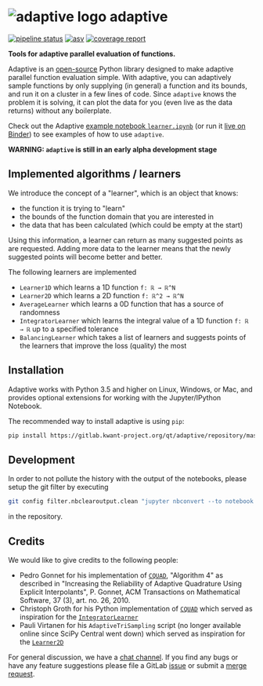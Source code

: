 # ![][logo] adaptive

[![pipeline status](https://gitlab.kwant-project.org/qt/adaptive/badges/master/pipeline.svg)](https://gitlab.kwant-project.org/qt/adaptive/pipelines)
[![asv](http://img.shields.io/badge/benchmarked%20by-asv-green.svg?style=flat)](benchmarks)
[![coverage report](https://gitlab.kwant-project.org/qt/adaptive/badges/master/coverage.svg)](https://gitlab.kwant-project.org/qt/adaptive/commits/master)

**Tools for adaptive parallel evaluation of functions.**

Adaptive is an [open-source](LICENSE) Python library designed to make adaptive parallel function evaluation simple. With adaptive, you can adaptively sample functions by only supplying (in general) a function and its bounds, and run it on a cluster in a few lines of code. Since `adaptive` knows the problem it is solving, it can plot the data for you (even live as the data returns) without any boilerplate. 

Check out the Adaptive [example notebook `learner.ipynb`](learner.ipynb) (or run it [live on Binder](https://mybinder.org/v2/gh/python-adaptive/adaptive/master?filepath=learner.ipynb)) to see examples of how to use `adaptive`.


**WARNING: `adaptive` is still in an early alpha development stage**


## Implemented algorithms / learners
We introduce the concept of a "learner", which is an object that knows:
* the function it is trying to "learn"
* the bounds of the function domain that you are interested in
* the data that has been calculated (which could be empty at the start)

Using this information, a learner can return as many suggested points as are requested.
Adding more data to the learner means that the newly suggested points will become better and better.

The following learners are implemented
* `Learner1D` which learns a 1D function `f: ℝ → ℝ^N`
* `Learner2D` which learns a 2D function `f: ℝ^2 → ℝ^N`
* `AverageLearner` which learns a 0D function that has a source of randomness
* `IntegratorLearner` which learns the integral value of a 1D function `f: ℝ → ℝ` up to a specified tolerance
* `BalancingLearner` which takes a list of learners and suggests points of the learners that improve the loss (quality) the most


## Installation
Adaptive works with Python 3.5 and higher on Linux, Windows, or Mac, and provides optional extensions for working with the Jupyter/IPython Notebook.

The recommended way to install adaptive is using `pip`:
```bash
pip install https://gitlab.kwant-project.org/qt/adaptive/repository/master/archive.zip
```


## Development

In order to not pollute the history with the output of the notebooks, please setup the git filter by executing

```bash
git config filter.nbclearoutput.clean "jupyter nbconvert --to notebook --ClearOutputPreprocessor.enabled=True --ClearOutputPreprocessor.remove_metadata_fields='[\"deletable\", \"editable\", \"collapsed\", \"scrolled\"]' --stdin --stdout"
```
in the repository.


## Credits
We would like to give credits to the following people:
- Pedro Gonnet for his implementation of [`CQUAD`](https://www.gnu.org/software/gsl/manual/html_node/CQUAD-doubly_002dadaptive-integration.html), "Algorithm 4" as described in "Increasing the Reliability of Adaptive Quadrature Using Explicit Interpolants", P. Gonnet, ACM Transactions on Mathematical Software, 37 (3), art. no. 26, 2010.
- Christoph Groth for his Python implementation of [`CQUAD`](https://gitlab.kwant-project.org/cwg/python-cquad) which served as inspiration for the [`IntegratorLearner`](adaptive/learner/integrator_learner.py)
- Pauli Virtanen for his `AdaptiveTriSampling` script (no longer available online since SciPy Central went down) which served as inspiration for the [`Learner2D`](adaptive/learner/learner2D.py)

For general discussion, we have a [chat channel](https://chat.quantumtinkerer.tudelft.nl/external/channels/adaptive). If you find any bugs or have any feature suggestions please file a GitLab [issue](https://gitlab.kwant-project.org/qt/adaptive/issues/new?issue) or submit a [merge request](https://gitlab.kwant-project.org/qt/adaptive/merge_requests).

[logo]: /uploads/d20444093920a4a0499e165b5061d952/logo.png "adaptive logo"
